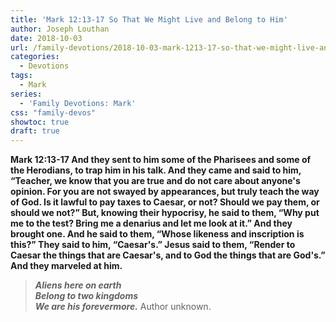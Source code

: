 ```yaml
---
title: 'Mark 12:13-17 So That We Might Live and Belong to Him'
author: Joseph Louthan
date: 2018-10-03
url: /family-devotions/2018-10-03-mark-1213-17-so-that-we-might-live-and-b.md/
categories:
  - Devotions
tags:
  - Mark
series:
  - 'Family Devotions: Mark'
css: "family-devos"
showtoc: true
draft: true
---
```


**Mark 12:13-17 And they sent to him some of the Pharisees and some of the Herodians, to trap him in his talk. And they came and said to him, “Teacher, we know that you are true and do not care about anyone's opinion. For you are not swayed by appearances, but truly teach the way of God. Is it lawful to pay taxes to Caesar, or not? Should we pay them, or should we not?” But, knowing their hypocrisy, he said to them, “Why put me to the test? Bring me a denarius and let me look at it.” And they brought one. And he said to them, “Whose likeness and inscription is this?” They said to him, “Caesar's.” Jesus said to them, “Render to Caesar the things that are Caesar's, and to God the things that are God's.” And they marveled at him.**

>***Aliens here on earth***  
>***Belong to two kingdoms***  
>***We are his forevermore.***
>Author unknown.

